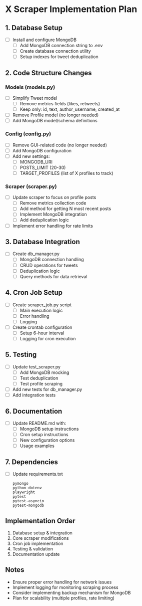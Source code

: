 # X Scraper Implementation Plan

## 1. Database Setup
- [ ] Install and configure MongoDB
  - [ ] Add MongoDB connection string to .env
  - [ ] Create database connection utility
  - [ ] Setup indexes for tweet deduplication

## 2. Code Structure Changes
### Models (models.py)
- [ ] Simplify Tweet model
  - [ ] Remove metrics fields (likes, retweets)
  - [ ] Keep only: id, text, author_username, created_at
- [ ] Remove Profile model (no longer needed)
- [ ] Add MongoDB model/schema definitions

### Config (config.py)
- [ ] Remove GUI-related code (no longer needed)
- [ ] Add MongoDB configuration
- [ ] Add new settings:
  - [ ] MONGODB_URI
  - [ ] POSTS_LIMIT (20-30)
  - [ ] TARGET_PROFILES (list of X profiles to track)

### Scraper (scraper.py)
- [ ] Update scraper to focus on profile posts
  - [ ] Remove metrics collection code
  - [ ] Add method for getting N most recent posts
  - [ ] Implement MongoDB integration
  - [ ] Add deduplication logic
- [ ] Implement error handling for rate limits

## 3. Database Integration
- [ ] Create db_manager.py
  - [ ] MongoDB connection handling
  - [ ] CRUD operations for tweets
  - [ ] Deduplication logic
  - [ ] Query methods for data retrieval

## 4. Cron Job Setup
- [ ] Create scraper_job.py script
  - [ ] Main execution logic
  - [ ] Error handling
  - [ ] Logging
- [ ] Create crontab configuration
  - [ ] Setup 6-hour interval
  - [ ] Logging for cron execution

## 5. Testing
- [ ] Update test_scraper.py
  - [ ] Add MongoDB mocking
  - [ ] Test deduplication
  - [ ] Test profile scraping
- [ ] Add new tests for db_manager.py
- [ ] Add integration tests

## 6. Documentation
- [ ] Update README.md with:
  - [ ] MongoDB setup instructions
  - [ ] Cron setup instructions
  - [ ] New configuration options
  - [ ] Usage examples

## 7. Dependencies
- [ ] Update requirements.txt
  ```
  pymongo
  python-dotenv
  playwright
  pytest
  pytest-asyncio
  pytest-mongodb
  ```

## Implementation Order
1. Database setup & integration
2. Core scraper modifications
3. Cron job implementation
4. Testing & validation
5. Documentation update

## Notes
- Ensure proper error handling for network issues
- Implement logging for monitoring scraping process
- Consider implementing backup mechanism for MongoDB
- Plan for scalability (multiple profiles, rate limiting)